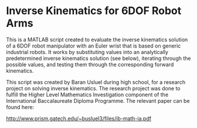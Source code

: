 # Inverse Kinematics for 6DOF Robot Arms
This is a MATLAB script created to evaluate the inverse kinematics solution of a 6DOF robot manipulator with an Euler wrist that is based on generic industrial robots. It works by substituting values into an analytically predetermined inverse kinematics solution (see below), iterating through the possible values, and testing them through the corresponding forward kinematics.

This script was created by Baran Usluel during high school, for a research project on solving inverse kinematics. The research project was done to fulfill the Higher Level Mathematics Investigation component of the International Baccalaureate Diploma Programme. The relevant paper can be found here:

http://www.prism.gatech.edu/~busluel3/files/ib-math-ia.pdf
